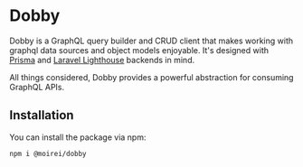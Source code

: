 # Dobby

Dobby is a GraphQL query builder and CRUD client that makes working with graphql data sources and object models enjoyable. It's designed with [Prisma](https://www.prisma.io/) and [Laravel Lighthouse](https://lighthouse-php.com/) backends in mind.

All things considered, Dobby provides a powerful abstraction for consuming GraphQL APIs.

## Installation

You can install the package via npm:

```bash
npm i @moirei/dobby
```